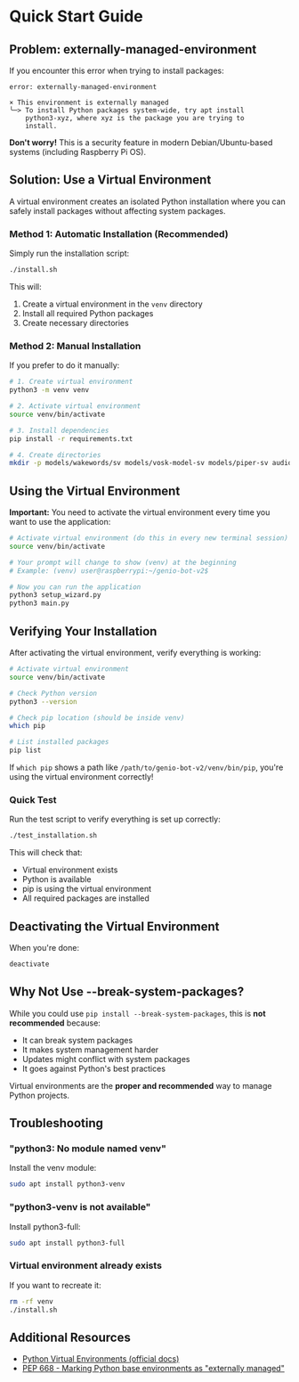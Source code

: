 # Quick Start Guide

## Problem: externally-managed-environment

If you encounter this error when trying to install packages:
```
error: externally-managed-environment

× This environment is externally managed
╰─> To install Python packages system-wide, try apt install
    python3-xyz, where xyz is the package you are trying to
    install.
```

**Don't worry!** This is a security feature in modern Debian/Ubuntu-based systems (including Raspberry Pi OS).

## Solution: Use a Virtual Environment

A virtual environment creates an isolated Python installation where you can safely install packages without affecting system packages.

### Method 1: Automatic Installation (Recommended)

Simply run the installation script:

```bash
./install.sh
```

This will:
1. Create a virtual environment in the `venv` directory
2. Install all required Python packages
3. Create necessary directories

### Method 2: Manual Installation

If you prefer to do it manually:

```bash
# 1. Create virtual environment
python3 -m venv venv

# 2. Activate virtual environment
source venv/bin/activate

# 3. Install dependencies
pip install -r requirements.txt

# 4. Create directories
mkdir -p models/wakewords/sv models/vosk-model-sv models/piper-sv audio_feedback
```

## Using the Virtual Environment

**Important:** You need to activate the virtual environment every time you want to use the application:

```bash
# Activate virtual environment (do this in every new terminal session)
source venv/bin/activate

# Your prompt will change to show (venv) at the beginning
# Example: (venv) user@raspberrypi:~/genio-bot-v2$

# Now you can run the application
python3 setup_wizard.py
python3 main.py
```

## Verifying Your Installation

After activating the virtual environment, verify everything is working:

```bash
# Activate virtual environment
source venv/bin/activate

# Check Python version
python3 --version

# Check pip location (should be inside venv)
which pip

# List installed packages
pip list
```

If `which pip` shows a path like `/path/to/genio-bot-v2/venv/bin/pip`, you're using the virtual environment correctly!

### Quick Test

Run the test script to verify everything is set up correctly:

```bash
./test_installation.sh
```

This will check that:
- Virtual environment exists
- Python is available
- pip is using the virtual environment
- All required packages are installed

## Deactivating the Virtual Environment

When you're done:

```bash
deactivate
```

## Why Not Use --break-system-packages?

While you could use `pip install --break-system-packages`, this is **not recommended** because:
- It can break system packages
- It makes system management harder
- Updates might conflict with system packages
- It goes against Python's best practices

Virtual environments are the **proper and recommended** way to manage Python projects.

## Troubleshooting

### "python3: No module named venv"

Install the venv module:
```bash
sudo apt install python3-venv
```

### "python3-venv is not available"

Install python3-full:
```bash
sudo apt install python3-full
```

### Virtual environment already exists

If you want to recreate it:
```bash
rm -rf venv
./install.sh
```

## Additional Resources

- [Python Virtual Environments (official docs)](https://docs.python.org/3/library/venv.html)
- [PEP 668 - Marking Python base environments as "externally managed"](https://peps.python.org/pep-0668/)
